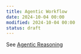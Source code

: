 ```yaml
---
title: Agentic Workflow
date: 2024-10-04 00:00
modified: 2024-10-04 00:00
status: draft
---
```


See [Agentic Reasoning](agentic-reasoning.md)